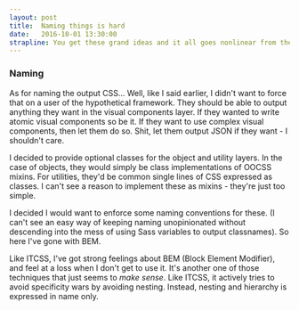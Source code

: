 ```yaml
---
layout: post
title:  Naming things is hard
date:   2016-10-01 13:30:00
strapline: You get these grand ideas and it all goes nonlinear from there.
---
```



### Naming

As for naming the output CSS... Well, like I said earlier, I didn't want to force that on a user of the hypothetical framework. They should be able to output anything they want in the visual components layer. If they wanted to write atomic visual components so be it. If they want to use complex visual components, then let them do so. Shit, let them output JSON if they want - I shouldn't care.

I decided to provide optional classes for the object and utility layers. In the case of objects, they would simply be class implementations of OOCSS mixins. For utilities, they'd be common single lines of CSS expressed as classes. I can't see a reason to implement these as mixins - they're just too simple.

I decided I would want to enforce some naming conventions for these. (I can't see an easy way of keeping naming unopinionated without descending into the mess of using Sass variables to output classnames). So here I've gone with BEM.

Like ITCSS, I've got strong feelings about BEM (Block Element Modifier), and feel at a loss when I don't get to use it. It's another one of those techniques that just seems to _make sense_. Like ITCSS, it actively tries to avoid specificity wars by avoiding nesting. Instead, nesting and hierarchy is expressed in name only.

